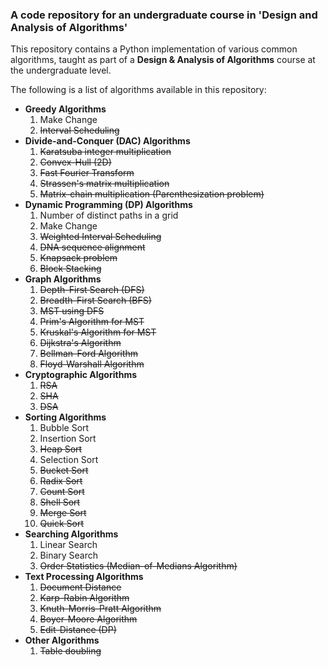 ### A code repository for an undergraduate course in 'Design and Analysis of Algorithms'

This repository contains a Python implementation of various common algorithms, taught as part of a **Design & Analysis of Algorithms** course at the undergraduate level.

The following is a list of algorithms available in this repository:

* **Greedy Algorithms**
	1. Make Change
	1. ~~Interval Scheduling~~
* **Divide-and-Conquer (DAC) Algorithms**
	1. ~~Karatsuba integer multiplication~~
	1. ~~Convex-Hull (2D)~~
	1. ~~Fast Fourier Transform~~
	1. ~~Strassen's matrix multiplication~~
	1. ~~Matrix-chain multiplication (Parenthesization problem)~~
* **Dynamic Programming (DP) Algorithms**
	1. Number of distinct paths in a grid
	1. Make Change
	1. ~~Weighted Interval Scheduling~~
	1. ~~DNA sequence alignment~~
	1. ~~Knapsack problem~~
	1. ~~Block Stacking~~
* **Graph Algorithms**
	1. ~~Depth-First Search (DFS)~~
	1. ~~Breadth-First Search (BFS)~~
	1. ~~MST using DFS~~
	1. ~~Prim's Algorithm for MST~~
	1. ~~Kruskal's Algorithm for MST~~
	1. ~~Dijkstra's Algorithm~~
	1. ~~Bellman-Ford Algorithm~~
	1. ~~Floyd-Warshall Algorithm~~
* **Cryptographic Algorithms**
	1. ~~RSA~~
	1. ~~SHA~~
	1. ~~DSA~~
* **Sorting Algorithms**
	1. Bubble Sort
	1. Insertion Sort
	1. ~~Heap Sort~~
	1. Selection Sort
	1. ~~Bucket Sort~~
	1. ~~Radix Sort~~
	1. ~~Count Sort~~
	1. ~~Shell Sort~~
	1. ~~Merge Sort~~
	1. ~~Quick Sort~~
* **Searching Algorithms**
	1. Linear Search
	1. Binary Search
	1. ~~Order Statistics (Median-of-Medians Algorithm)~~
* **Text Processing Algorithms**
	1. ~~Document Distance~~
	1. ~~Karp-Rabin Algorithm~~
	1. ~~Knuth-Morris-Pratt Algorithm~~
	1. ~~Boyer-Moore Algorithm~~
	1. ~~Edit-Distance (DP)~~
* **Other Algorithms**
	1. ~~Table doubling~~